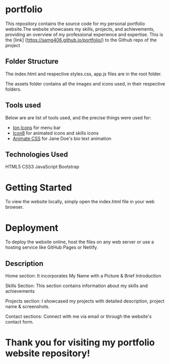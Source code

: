 # portfolio
This repository contains the source code for my personal portfolio website.The website showcases my skills, projects, and achievements,
providing an overview of my professional experience and expertise.
This is the [link] (https://samg406.github.io/portfolio/) to the Github repo of the project

## Folder Structure

The index.html and respective styles.css, app.js files are in the root folder.

The assets folder contains all the images and icons used, in their respective folders.

## Tools used
Below are are list of tools used, and the precise things were used for:

- [Ion Icons](https://ionic.io/ionicons) for menu bar
- [Icon8](https://icons8.com/) for animated icons and skills icons
- [Animate CSS](https://animate.style/) for Jane Doe's bio text animation

## Technologies Used
HTML5
CSS3
JavaScript
Bootstrap

# Getting Started
To view the website locally, simply open the index.html file in your web browser.

# Deployment
To deploy the website online, host the files on any web server or use a hosting service like GitHub Pages or Netlify.


## Description

Home section:
It incorporates My Name with a Picture & Brief Introduction

Skills Section:
This section contains information about my skills and achievements

Projects section:
I showcased my projects with detailed description, project name & screenshots.

Contact sections:
Connect with me via email or through the website's contact form.


# Thank you for visiting my portfolio website repository!
